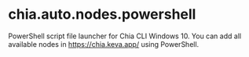 # chia.auto.nodes.powershell
PowerShell script file launcher for Chia CLI Windows 10.
You can add all available nodes in https://chia.keva.app/ using PowerShell.
